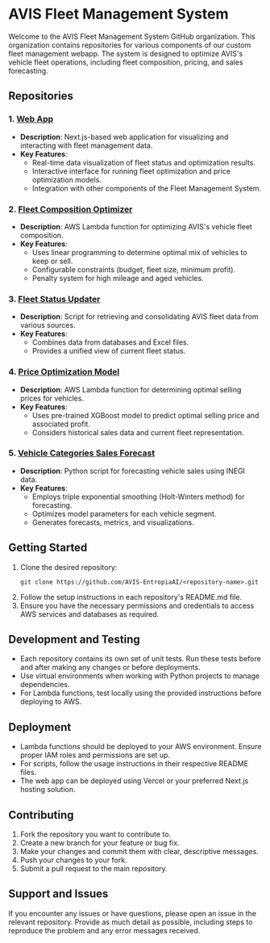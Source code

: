 # AVIS Fleet Management System

Welcome to the AVIS Fleet Management System GitHub organization. This organization contains repositories for various components of our custom fleet management webapp. The system is designed to optimize AVIS's vehicle fleet operations, including fleet composition, pricing, and sales forecasting.

## Repositories

### 1. [Web App](https://github.com/AVIS-EntropiaAI/Dashboard)
- **Description**: Next.js-based web application for visualizing and interacting with fleet management data.
- **Key Features**:
  - Real-time data visualization of fleet status and optimization results.
  - Interactive interface for running fleet optimization and price optimization models.
  - Integration with other components of the Fleet Management System.

### 2. [Fleet Composition Optimizer](https://github.com/AVIS-EntropiaAI/fleet-composition-optimizer)
- **Description**: AWS Lambda function for optimizing AVIS's vehicle fleet composition.
- **Key Features**:
  - Uses linear programming to determine optimal mix of vehicles to keep or sell.
  - Configurable constraints (budget, fleet size, minimum profit).
  - Penalty system for high mileage and aged vehicles.

### 3. [Fleet Status Updater](https://github.com/AVIS-EntropiaAI/fleet-status-updater)
- **Description**: Script for retrieving and consolidating AVIS fleet data from various sources.
- **Key Features**:
  - Combines data from databases and Excel files.
  - Provides a unified view of current fleet status.

### 4. [Price Optimization Model](https://github.com/AVIS-EntropiaAI/price-optimization-model)
- **Description**: AWS Lambda function for determining optimal selling prices for vehicles.
- **Key Features**:
  - Uses pre-trained XGBoost model to predict optimal selling price and associated profit.
  - Considers historical sales data and current fleet representation.

### 5. [Vehicle Categories Sales Forecast](https://github.com/AVIS-EntropiaAI/vehicle-categories-sales-forecast)
- **Description**: Python script for forecasting vehicle sales using INEGI data.
- **Key Features**:
  - Employs triple exponential smoothing (Holt-Winters method) for forecasting.
  - Optimizes model parameters for each vehicle segment.
  - Generates forecasts, metrics, and visualizations.

## Getting Started

1. Clone the desired repository:
   ```
   git clone https://github.com/AVIS-EntropiaAI/<repository-name>.git
   ```
2. Follow the setup instructions in each repository's README.md file.
3. Ensure you have the necessary permissions and credentials to access AWS services and databases as required.

## Development and Testing

- Each repository contains its own set of unit tests. Run these tests before and after making any changes or before deployments.
- Use virtual environments when working with Python projects to manage dependencies.
- For Lambda functions, test locally using the provided instructions before deploying to AWS.

## Deployment

- Lambda functions should be deployed to your AWS environment. Ensure proper IAM roles and permissions are set up.
- For scripts, follow the usage instructions in their respective README files.
- The web app can be deployed using Vercel or your preferred Next.js hosting solution.

## Contributing

1. Fork the repository you want to contribute to.
2. Create a new branch for your feature or bug fix.
3. Make your changes and commit them with clear, descriptive messages.
4. Push your changes to your fork.
5. Submit a pull request to the main repository.

## Support and Issues

If you encounter any issues or have questions, please open an issue in the relevant repository. Provide as much detail as possible, including steps to reproduce the problem and any error messages received.
